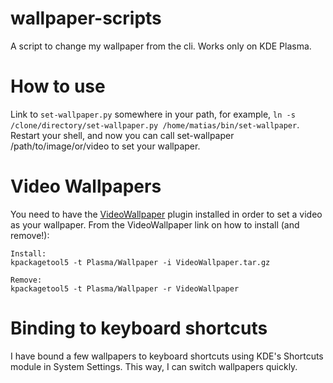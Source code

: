# wallpaper-scripts
A script to change my wallpaper from the cli. Works only on KDE Plasma.

# How to use
Link to `set-wallpaper.py` somewhere in your path, for example,
`ln -s /clone/directory/set-wallpaper.py /home/matias/bin/set-wallpaper`.
Restart your shell, and now you can call set-wallpaper /path/to/image/or/video to set your wallpaper.

# Video Wallpapers
You need to have the [VideoWallpaper](https://store.kde.org/p/1213488) plugin installed in order to set a video as your wallpaper.
From the VideoWallpaper link on how to install (and remove!):

```
Install:
kpackagetool5 -t Plasma/Wallpaper -i VideoWallpaper.tar.gz

Remove:
kpackagetool5 -t Plasma/Wallpaper -r VideoWallpaper
```

# Binding to keyboard shortcuts
I have bound a few wallpapers to keyboard shortcuts using KDE's Shortcuts module in System Settings.
This way, I can switch wallpapers quickly.

